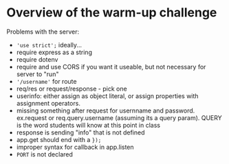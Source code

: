 # Overview of the warm-up challenge

Problems with the server:

- `'use strict';` ideally...
- require express as a string
- require dotenv
- require and use CORS if you want it useable, but not necessary for server to "run"
- `'/username'` for route
- req/res or request/response - pick one
- userinfo: either assign as object literal, or assign properties with assignment operators.
- missing something after request for usernname and password.  ex.request or req.query.username (assuming its a query param).  QUERY is the word students will know at this point in class
- response is sending "info" that is not defined
- app.get should end with a `});`
- improper syntax for callback in app.listen
- `PORT` is not declared
